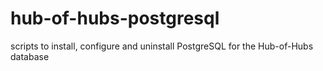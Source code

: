 # hub-of-hubs-postgresql
scripts to install, configure and uninstall PostgreSQL for the Hub-of-Hubs database
